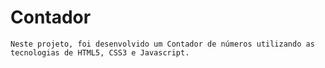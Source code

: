 # Contador
	Neste projeto, foi desenvolvido um Contador de números utilizando as tecnologias de HTML5, CSS3 e Javascript.
